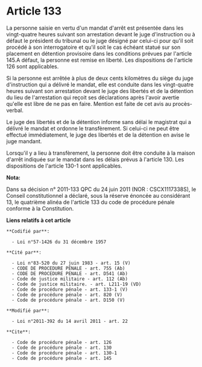 # Article 133

La personne saisie en vertu d'un mandat d'arrêt est présentée dans les vingt-quatre heures suivant son arrestation devant le
juge d'instruction ou à défaut le président du tribunal ou le juge désigné par celui-ci pour qu'il soit procédé à son
interrogatoire et qu'il soit le cas échéant statué sur son placement en détention provisoire dans les conditions prévues par
l'article 145.A défaut, la personne est remise en liberté. Les dispositions de l'article 126 sont applicables. 

Si la personne est arrêtée à plus de deux cents kilomètres du siège du juge d'instruction qui a délivré le mandat, elle est
conduite dans les vingt-quatre heures suivant son arrestation devant le juge des libertés et de la détention du lieu de
l'arrestation qui reçoit ses déclarations après l'avoir avertie qu'elle est libre de ne pas en faire. Mention est faite de
cet avis au procès-verbal. 

Le juge des libertés et de la détention informe sans délai le magistrat qui a délivré le mandat et ordonne le transfèrement.
Si celui-ci ne peut être effectué immédiatement, le juge des libertés et de la détention en avise le juge mandant.  

Lorsqu'il y a lieu à transfèrement, la personne doit être conduite à la maison d'arrêt indiquée sur le mandat dans les délais
prévus à l'article 130. Les dispositions de l'article 130-1 sont applicables.

**Nota:**

Dans sa décision n° 2011-133 QPC du 24 juin 2011 (NOR : CSCX1117338S), le Conseil constitutionnel a déclaré, sous la réserve
énoncée au considérant 13, le quatrième alinéa de l'article 133 du code de procédure pénale conforme à la Constitution.

**Liens relatifs à cet article**

	**Codifié par**:

	  - Loi n°57-1426 du 31 décembre 1957

	**Cité par**:

	  - Loi n°83-520 du 27 juin 1983 - art. 15 (V)
	  - CODE DE PROCEDURE PENALE - art. 755 (Ab)
	  - CODE DE PROCEDURE PENALE - art. D541 (Ab)
	  - Code de justice militaire - art. 112 (Ab)
	  - Code de justice militaire. - art. L211-19 (VD)
	  - Code de procédure pénale - art. 133-1 (V)
	  - Code de procédure pénale - art. 820 (V)
	  - Code de procédure pénale - art. D150 (V)

	**Modifié par**:

	  - Loi n°2011-392 du 14 avril 2011 - art. 22

	**Cite**:

	  - Code de procédure pénale - art. 126
	  - Code de procédure pénale - art. 130
	  - Code de procédure pénale - art. 130-1
	  - Code de procédure pénale - art. 145
